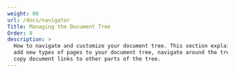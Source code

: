 ```yaml
---
weight: 80
url: /docs/navigator
Title: Managing the Document Tree
Order: 8
description: >
  How to navigate and customize your document tree. This section explains how you can
  add new types of pages to your document tree, navigate around the tree, and move or
  copy document links to other parts of the tree.
---
```

